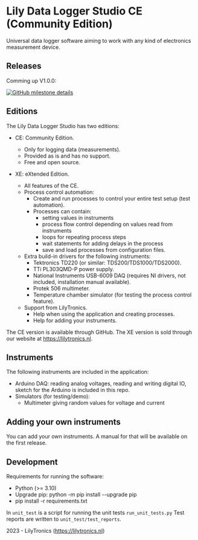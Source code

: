# Lily Data Logger Studio CE (Community Edition)

Universal data logger software aiming to work with any kind of electronics measurement device.

## Releases

Comming up V1.0.0:

[![GitHub milestone details](https://img.shields.io/github/milestones/issues-open/lilytronics/lily-data-logger-studio-ce/1)](https://github.com/LilyTronics/lily-data-logger-studio-ce/milestone/1)

## Editions

The Lily Data Logger Studio has two editions:

* CE: Community Edition.
  * Only for logging data (measurements).
  * Provided as is and has no support.
  * Free and open source.


* XE: eXtended Edition.
  * All features of the CE.
  * Process control automation:
    * Create and run processes to control your entire test setup (test automation).
    * Processes can contain:
      * setting values in instruments
      * process flow control depending on values read from instruments
      * loops for repeating process steps
      * wait statements for adding delays in the process
      * save and load processes from configuration files.
  * Extra build-in drivers for the following instruments:
    * Tektronics TD220 (or similar: TDS200/TDS1000/TDS2000).
    * TTi PL303QMD-P power supply.
    * National Instruments USB-6009 DAQ (requires NI drivers, not included, installation manual available).
    * Protek 506 multimeter.
    * Temperature chamber simulator (for testing the process control feature). 
  * Support from LilyTronics.
    * Help when using the application and creating processes.
    * Help for adding your instruments.

The CE version is available through GitHub. The XE version is sold through our website at https://lilytronics.nl.

## Instruments

The following instruments are included in the application:
* Arduino DAQ: reading analog voltages, reading and writing digital IO, sketch for the Arduino is included in this repo.
* Simulators (for testing/demo):
  * Multimeter giving random values for voltage and current

## Adding your own instruments

You can add your own instruments. A manual for that will be available on the first release.

## Development

Requirements for running the software:

* Python (>= 3.10)
* Upgrade pip: python -m pip install --upgrade pip
* pip install -r requirements.txt

In `unit_test` is a script for running the unit tests `run_unit_tests.py`
Test reports are written to `unit_test/test_reports`.

2023 - LilyTronics (https://lilytronics.nl)
